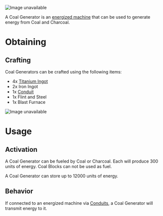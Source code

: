 ![Image unavailable](https://i.imgur.com/5I2OMFc.png)

A Coal Generator is an [energized machine](Energy-Systems) that can be used to generate energy from Coal and Charcoal.

# Obtaining

## Crafting

Coal Generators can be crafted using the following items:

* 4x [Titanium Ingot](Titanium-Ingot)
* 2x Iron Ingot
* 1x [Conduit](Conduit)
* 1x Flint and Steel
* 1x Blast Furnace

![Image unavailable](https://i.imgur.com/KtGHEBM.png)

# Usage

## Activation

A Coal Generator can be fueled by Coal or Charcoal. Each will produce 300 units of energy. Coal Blocks can not be used as fuel.

A Coal Generator can store up to 12000 units of energy.

## Behavior

If connected to an energized machine via [Conduits](Conduit), a Coal Generator will transmit energy to it.